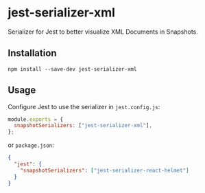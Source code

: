 # jest-serializer-xml

Serializer for Jest to better visualize XML Documents in Snapshots.

## Installation

```shell
npm install --save-dev jest-serializer-xml
```

## Usage

Configure Jest to use the serializer in `jest.config.js`:

```js
module.exports = {
  snapshotSerializers: ["jest-serializer-xml"],
};
```

or `package.json`:

```json
{
  "jest": {
    "snapshotSerializers": ["jest-serializer-react-helmet"]
  }
}
```
